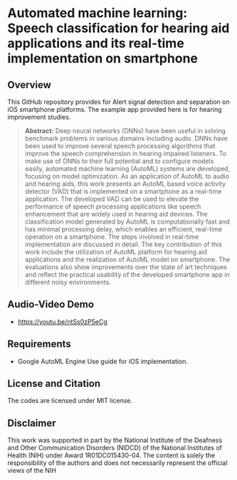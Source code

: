 # Automated machine learning: Speech classification for hearing aid applications and its real-time implementation on smartphone


## Overview
This GitHub repository provides for Alert signal detection and separation on iOS smartphone platforms. The example app provided here is for hearing improvement studies. 

> **Abstract:** Deep neural networks (DNNs) have been useful in solving benchmark problems in various domains including audio. DNNs have been used to improve several speech processing algorithms that improve the speech comprehension in hearing impaired listeners. To make use of DNNs to their full potential and to configure models easily, automated machine learning (AutoML) systems are developed, focusing on model optimization. As an application of AutoML to audio and hearing aids, this work presents an AutoML based voice activity detector (VAD) that is implemented on a smartphone as a real-time application. The developed VAD can be used to elevate the performance of speech processing applications like speech enhancement that are widely used in hearing aid devices. The classification model generated by AutoML is computationally fast and has minimal processing delay, which enables an efficient, real-time operation on a smartphone. The steps involved in real-time implementation are discussed in detail. The key contribution of this work include the utilization of AutoML platform for hearing aid applications and the realization of AutoML model on smartphone. The evaluations also show improvements over the state of art techniques and reflect the practical usability of the developed smartphone app in different noisy environments.

## Audio-Video Demo

- https://youtu.be/ntSs0zP5eCg


## Requirements 
- Google AutoML Engine
Use guide for iOS implementation. 
## License and Citation
The codes are licensed under MIT license.


## Disclaimer
This work was supported in part by the National Institute of the Deafness and Other Communication Disorders (NIDCD) of the National Institutes of Health (NIH) under Award 1R01DC015430-04. The content is solely the responsibility of the authors and does not necessarily represent the official views of the NIH
